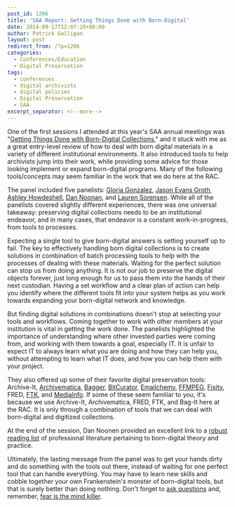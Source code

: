 ```yaml
---
post_id: 1206
title: 'SAA Report: Getting Things Done with Born-Digital'
date: 2014-09-17T12:07:28+00:00
author: Patrick Galligan
layout: post
redirect_from: /?p=1206
categories:
  - Conferences/Education
  - Digital Preservation
tags:
  - conferences
  - digital archivists
  - digital policies
  - Digital Preservation
  - SAA
excerpt_separator: <!--more-->
---
```

One of the first sessions I attended at this year's SAA annual meetings was "[Getting Things Done with Born-Digital Collections](http://archives2014.sched.org/event/0dc177748b88b956157d77daed013a94#.VBmZI_ldU1J)," and it stuck with me as a great entry-level review of how to deal with born digital materials in a variety of different institutional environments. It also introduced tools to help archivists jump into their work, while providing some advice for those looking implement or expand born-digital programs. Many of the following tools/concepts may seem familiar in the work that we do here at the RAC.

The panel included five panelists: [Gloria Gonzalez](http://archives2014.sched.org/speaker/GloriaG), [Jason Evans Groth](http://archives2014.sched.org/speaker/jevansg#.VBmts_ldU1I), [Ashley Howdeshell](http://archives2014.sched.org/speaker/ahowdeshell#.VBmtwfldU1I), [Dan Noonan](http://archives2014.sched.org/speaker/noonan.37#.VBmtzvldU1I), and [Lauren Sorensen](http://archives2014.sched.org/speaker/laurensx#.VBmt__ldU1I). While all of the panelists covered slightly different experiences, there was one universal takeaway: preserving digital collections needs to be an institutional endeavor, and in many cases, that endeavor is a constant work-in-progress, from tools to processes.

<!--more-->

Expecting a single tool to give born-digital answers is setting yourself up to fail. The key to effectively handling born digital collections is to create solutions in combination of batch processing tools to help with the processes of dealing with these materials. Waiting for the perfect solution can stop us from doing anything. It is not our job to preserve the digital objects forever, just long enough for us to pass them into the hands of their next custodian. Having a set workflow and a clear plan of action can help you identify where the different tools fit into your system helps as you work towards expanding your born-digital network and knowledge.

But finding digital solutions in combinations doesn't stop at selecting your tools and workflows. Coming together to work with other members at your institution is vital in getting the work done. The panelists highlighted the importance of understanding where other invested parties were coming from, and working with them towards a goal, especially IT. It is unfair to expect IT to always learn what you are doing and how they can help you, without attempting to learn what IT does, and how you can help them with your project.

They also offered up some of their favorite digital preservation tools:  Archive-It, [Archivematica](https://www.archivematica.org/wiki/Main_Page), [Bagger](http://sourceforge.net/projects/loc-xferutils/files/loc-bagger/), [BitCurator](http://www.bitcurator.net/), [Emailchemy](http://www.weirdkid.com/products/emailchemy/), [FFMPEG](https://www.ffmpeg.org/), [Fixity](http://www.avpreserve.com/tools/fixity/), FRED, [FTK](http://www.accessdata.com/solutions/digital-forensics/ftk), and [MediaInfo](http://mediaarea.net/en/MediaInfo). If some of these seem familiar to you, it's because we use Archive-It, Archivematica, FRED, FTK, and Bag-It here at the RAC. It is only through a combination of tools that we can deal with born-digital and digitized collections.

At the end of the session, Dan Noonen provided an excellent link to a [robust reading list](http://rarebookschool.org/reading/libraries/l95/) of professional literature pertaining to born-digital theory and practice.

Ultimately, the lasting message from the panel was to get your hands dirty and do something with the tools out there, instead of waiting for one perfect tool that can handle everything. You may have to learn new skills and cobble together your own Frankenstein's monster of born-digital tools, but that is surely better than doing nothing. Don't forget to [ask questions](http://qanda.digipres.org/) and, remember, [fear is the mind killer](http://gloriagonzalez.org/2014/08/14/top10things/).
